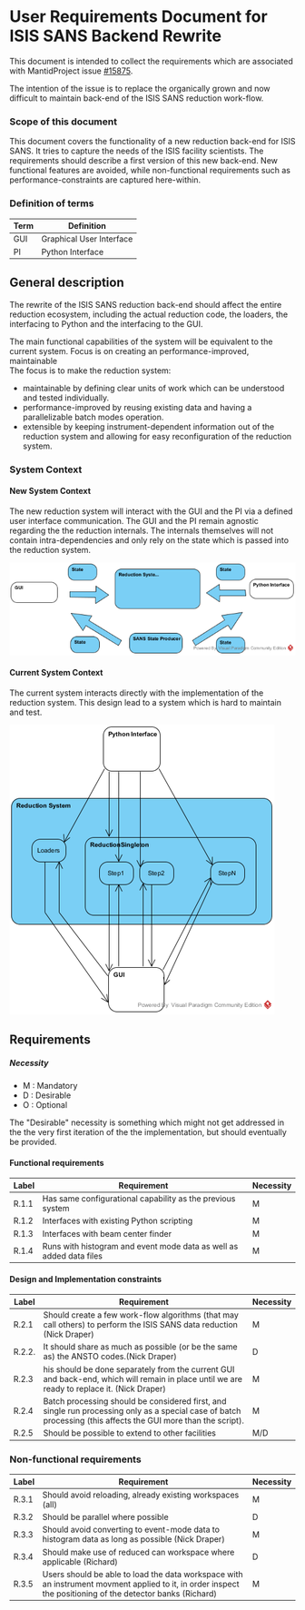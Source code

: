 # User Requirements Document for ISIS SANS Backend Rewrite

This document is intended to collect the requirements which are associated with
MantidProject issue [#15875](https://github.com/mantidproject/mantid/issues/15875).

The intention of the issue is to replace the organically grown and now difficult to
maintain back-end of the ISIS SANS reduction work-flow.

### Scope of this document

This document covers the functionality of a new reduction back-end for ISIS SANS.
It tries to capture the needs of the ISIS facility scientists. The requirements
should describe a first version of this new back-end. New functional features are
avoided, while non-functional requirements such as performance-constraints are
captured here-within.

### Definition of terms

| Term  | Definition|
|------|------------|
|GUI   | Graphical User Interface|
| PI   | Python Interface |


## General description

The rewrite of the ISIS SANS reduction back-end should affect the entire reduction ecosystem, including the actual reduction code, the loaders, the interfacing to Python and the interfacing to the GUI.

The main functional capabilities of the system will be equivalent to the current system. Focus is on creating an performance-improved, maintainable  
The focus is to make the reduction system:
* maintainable by defining clear units of work which can be understood and tested individually.
* performance-improved by reusing existing data and having a parallelizable batch modes operation.
* extensible by keeping instrument-dependent information out of the reduction system and allowing for easy reconfiguration of the reduction system.

### System Context

#### New System Context

The new reduction system will interact with the GUI and the PI via a defined
user interface communication. The GUI and the PI remain agnostic regarding the
the reduction internals. The internals themselves will not contain intra-dependencies and only rely on the state which is passed into the reduction system.

![](./Images/System_Context_New.png)


#### Current System Context

The current system interacts directly with the implementation of the reduction system. This design lead to a system which is hard to maintain and test.

![](./Images/System_Context_Old.png)

## Requirements

##### Necessity

* M : Mandatory
* D : Desirable
* O : Optional

The "Desirable" necessity is something which might not get addressed in the
the very first iteration of the the implementation, but should eventually be
provided.

#### Functional requirements

| Label  | Requirement    |   Necessity |
|--------|----------------|-------------|
| R.1.1  | Has same configurational capability as the previous system | M |
| R.1.2  | Interfaces with existing Python scripting | M |
| R.1.3  | Interfaces with beam center finder | M |
| R.1.4  | Runs with histogram and event mode data as well as added data files | M|

#### Design and Implementation constraints

| Label  | Requirement    |   Necessity |
|--------|----------------|-------------|
| R.2.1  | Should create a few work-flow algorithms (that may call others) to perform the ISIS SANS data reduction (Nick Draper) | M|
| R.2.2. | It should share as much as possible (or be the same as) the ANSTO codes.(Nick Draper)  |  D|
| R.2.3 | his should be done separately from the current GUI and back-end, which will remain in place until we are ready to replace it. (Nick Draper) | M |
|R.2.4 |  Batch processing should be considered first, and single run processing only as a special case of batch processing (this affects the GUI more than the script). | M|
| R.2.5 | Should be possible to extend to other facilities | M/D|

### Non-functional requirements

| Label  | Requirement    |   Necessity |
|--------|----------------|-------------|
| R.3.1  | Should avoid reloading, already existing workspaces (all) | M |
| R.3.2  | Should be parallel where possible | D |
| R.3.3  | Should avoid converting to event-mode data to histogram data as long as possible (Nick Draper)| M|
| R.3.4 | Should make use of reduced can workspace where applicable (Richard) | D|
| R.3.5 | Users should be able to load the data workspace with an instrument movment applied to it, in order inspect the positioning of the detector banks (Richard) | M |
